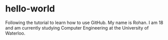 # hello-world
Following the tutorial to learn how to use GitHub.
My name is Rohan. I am 18 and am currently studying Computer Engineering at the University of Waterloo.
